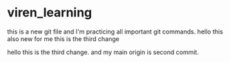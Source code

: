 # viren_learning


this is  a new git file and I'm practicing all important git commands.
hello this also new for me 
this is the third change

hello this is the third change. and my main origin is second commit.

